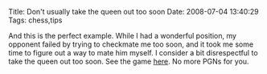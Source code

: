 Title: Don't usually take the queen out too soon
Date: 2008-07-04 13:40:29
Tags: chess,tips

And this is the perfect example. While I had a wonderful position, my opponent failed by trying to checkmate me too soon, and it took me some time to figure out a way to mate him myself. I consider a bit disrespectful to take the queen out too soon. See the game <a href="http://www.chess.com/echess/game.html?id=7742631">here</a>. No more PGNs for you.